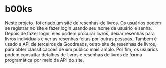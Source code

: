 # b00ks

Neste projeto, foi criado um site de resenhas de livros. Os usuários podem se registrar no site e fazer login usando seu nome de usuário e senha. 
Depois de fazer login, eles podem procurar livros, deixar resenhas para livros individuais e ver as resenhas feitas por outras pessoas. Também é usado 
a API de terceiros da Goodreads, outro site de resenhas de livros, para obter classificações de um público mais amplo. Por fim, os usuários podem 
consultar detalhes de livros e resenhas de livros de forma programática por meio da API do site.
